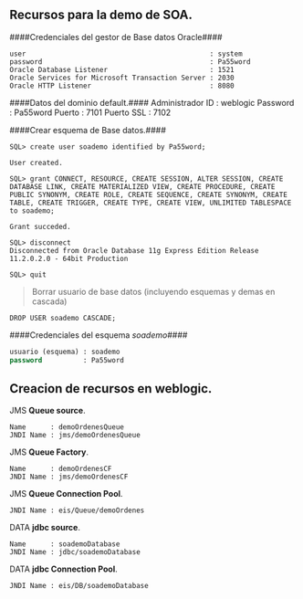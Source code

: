 Recursos para la demo de SOA.
---

####Credenciales del gestor de Base datos Oracle####

    user                                             : system
    password                                         : Pa55word
    Oracle Database Listener                         : 1521
    Oracle Services for Microsoft Transaction Server : 2030
    Oracle HTTP Listener                             : 8080

####Datos del dominio default.####
    Administrador ID : weblogic
    Password         : Pa55word
    Puerto           : 7101
    Puerto SSL       : 7102

####Crear esquema de Base datos.####
~~~shell
SQL> create user soademo identified by Pa55word;

User created.

SQL> grant CONNECT, RESOURCE, CREATE SESSION, ALTER SESSION, CREATE DATABASE LINK, CREATE MATERIALIZED VIEW, CREATE PROCEDURE, CREATE PUBLIC SYNONYM, CREATE ROLE, CREATE SEQUENCE, CREATE SYNONYM, CREATE TABLE, CREATE TRIGGER, CREATE TYPE, CREATE VIEW, UNLIMITED TABLESPACE to soademo;

Grant succeded.

SQL> disconnect
Disconnected from Oracle Database 11g Express Edition Release 11.2.0.2.0 - 64bit Production

SQL> quit
~~~

>Borrar usuario de base datos (incluyendo esquemas y demas en cascada)  

~~~shell
DROP USER soademo CASCADE;
~~~

####Credenciales del esquema _soademo_####

~~~sql
usuario (esquema) : soademo
password          : Pa55word
~~~

Creacion de recursos en weblogic.
---

JMS **Queue source**.  

    Name      : demoOrdenesQueue
    JNDI Name : jms/demoOrdenesQueue

JMS **Queue Factory**.  

    Name      : demoOrdenesCF
    JNDI Name : jms/demoOrdenesCF

JMS **Queue Connection Pool**.  

    JNDI Name : eis/Queue/demoOrdenes

DATA **jdbc source**.   

    Name      : soademoDatabase
    JNDI Name : jdbc/soademoDatabase

DATA **jdbc Connection Pool**.   

    JNDI Name : eis/DB/soademoDatabase
